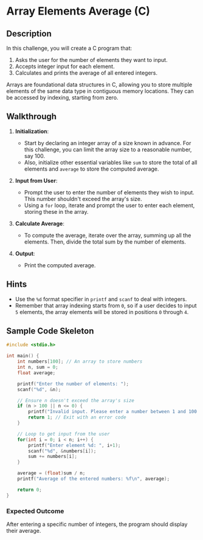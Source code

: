 # Array Elements Average (C)

## Description

In this challenge, you will create a C program that:

1. Asks the user for the number of elements they want to input.
2. Accepts integer input for each element.
3. Calculates and prints the average of all entered integers.

Arrays are foundational data structures in C, allowing you to store multiple elements of the same data type in contiguous memory locations. They can be accessed by indexing, starting from zero.

## Walkthrough

1. **Initialization**:

   - Start by declaring an integer array of a size known in advance. For this challenge, you can limit the array size to a reasonable number, say 100.
   - Also, initialize other essential variables like `sum` to store the total of all elements and `average` to store the computed average.

2. **Input from User**:

   - Prompt the user to enter the number of elements they wish to input. This number shouldn't exceed the array's size.
   - Using a `for` loop, iterate and prompt the user to enter each element, storing these in the array.

3. **Calculate Average**:

   - To compute the average, iterate over the array, summing up all the elements. Then, divide the total sum by the number of elements.

4. **Output**:
   - Print the computed average.

## Hints

- Use the `%d` format specifier in `printf` and `scanf` to deal with integers.
- Remember that array indexing starts from `0`, so if a user decides to input `5` elements, the array elements will be stored in positions `0` through `4`.

## Sample Code Skeleton

```c
#include <stdio.h>

int main() {
    int numbers[100]; // An array to store numbers
    int n, sum = 0;
    float average;

    printf("Enter the number of elements: ");
    scanf("%d", &n);

    // Ensure n doesn't exceed the array's size
    if (n > 100 || n <= 0) {
        printf("Invalid input. Please enter a number between 1 and 100.");
        return 1; // Exit with an error code
    }

    // Loop to get input from the user
    for(int i = 0; i < n; i++) {
        printf("Enter element %d: ", i+1);
        scanf("%d", &numbers[i]);
        sum += numbers[i];
    }

    average = (float)sum / n;
    printf("Average of the entered numbers: %f\n", average);

    return 0;
}
```

### Expected Outcome

After entering a specific number of integers, the program should display their average.
